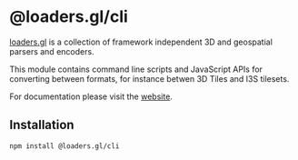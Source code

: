 # @loaders.gl/cli

[loaders.gl](https://loaders.gl/docs) is a collection of framework independent 3D and geospatial parsers and encoders.

This module contains command line scripts and JavaScript APIs for converting between formats, for instance betwen 3D Tiles and I3S tilesets.

For documentation please visit the [website](https://loaders.gl).

## Installation

```bash
npm install @loaders.gl/cli
```
